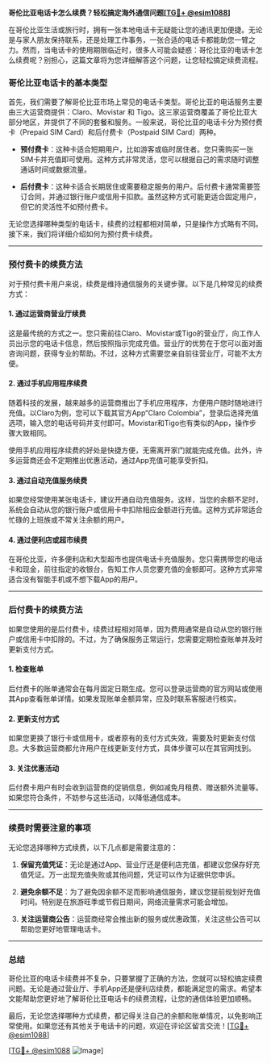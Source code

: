 **哥伦比亚电话卡怎么续费？轻松搞定海外通信问题[[TG💪+ @esim1088](https://t.me/s/esim1088)]**

在哥伦比亚生活或旅行时，拥有一张本地电话卡无疑能让您的通讯更加便捷。无论是与家人朋友保持联系，还是处理工作事务，一张合适的电话卡都能助您一臂之力。然而，当电话卡的使用期限临近时，很多人可能会疑惑：哥伦比亚的电话卡怎么续费呢？别担心，这篇文章将为您详细解答这个问题，让您轻松搞定续费流程。

### 哥伦比亚电话卡的基本类型

首先，我们需要了解哥伦比亚市场上常见的电话卡类型。哥伦比亚的电话服务主要由三大运营商提供：Claro、Movistar 和 Tigo。这三家运营商覆盖了哥伦比亚大部分地区，并提供了不同的套餐和服务。一般来说，哥伦比亚的电话卡分为预付费卡（Prepaid SIM Card）和后付费卡（Postpaid SIM Card）两种。

- **预付费卡**：这种卡适合短期用户，比如游客或临时居住者。您只需购买一张SIM卡并充值即可使用。这种方式非常灵活，您可以根据自己的需求随时调整通话时间或数据流量。
  
- **后付费卡**：这种卡适合长期居住或需要稳定服务的用户。后付费卡通常需要签订合同，并通过银行账户或信用卡扣款。虽然这种方式可能更适合固定用户，但它的灵活性不如预付费卡。

无论您选择哪种类型的电话卡，续费的过程都相对简单，只是操作方式略有不同。接下来，我们将详细介绍如何为预付费卡续费。

---

### 预付费卡的续费方法

对于预付费卡用户来说，续费是维持通信服务的关键步骤。以下是几种常见的续费方式：

#### 1. **通过运营商营业厅续费**

这是最传统的方式之一。您只需前往Claro、Movistar或Tigo的营业厅，向工作人员出示您的电话卡信息，然后按照指示完成充值。营业厅的优势在于您可以面对面咨询问题，获得专业的帮助。不过，这种方式需要您亲自前往营业厅，可能不太方便。

#### 2. **通过手机应用程序续费**

随着科技的发展，越来越多的运营商推出了手机应用程序，方便用户随时随地进行充值。以Claro为例，您可以下载其官方App“Claro Colombia”，登录后选择充值选项，输入您的电话号码并支付即可。Movistar和Tigo也有类似的App，操作步骤大致相同。

使用手机应用程序续费的好处是快捷方便，无需离开家门就能完成充值。此外，许多运营商还会不定期推出优惠活动，通过App充值可能享受折扣。

#### 3. **通过自动充值服务续费**

如果您经常使用某张电话卡，建议开通自动充值服务。这样，当您的余额不足时，系统会自动从您的银行账户或信用卡中扣除相应金额进行充值。这种方式非常适合忙碌的上班族或不常关注余额的用户。

#### 4. **通过便利店或超市续费**

在哥伦比亚，许多便利店和大型超市也提供电话卡充值服务。您只需携带您的电话卡和现金，前往指定的收银台，告知工作人员您要充值的金额即可。这种方式非常适合没有智能手机或不想下载App的用户。

---

### 后付费卡的续费方法

如果您使用的是后付费卡，续费过程相对简单，因为费用通常是自动从您的银行账户或信用卡中扣除的。不过，为了确保服务正常运行，您需要定期检查账单并及时更新支付方式。

#### 1. **检查账单**

后付费卡的账单通常会在每月固定日期生成。您可以登录运营商的官方网站或使用其App查看账单详情。如果发现账单金额异常，应及时联系客服进行核实。

#### 2. **更新支付方式**

如果您更换了银行卡或信用卡，或者原有的支付方式失效，需要及时更新支付信息。大多数运营商都允许用户在线更新支付方式，具体步骤可以在其官网找到。

#### 3. **关注优惠活动**

后付费卡用户有时会收到运营商的促销信息，例如减免月租费、赠送额外流量等。如果您符合条件，不妨参与这些活动，以降低通信成本。

---

### 续费时需要注意的事项

无论您选择哪种方式续费，以下几点都是需要注意的：

1. **保留充值凭证**：无论是通过App、营业厅还是便利店充值，都建议您保存好充值凭证。万一出现充值失败或其他问题，凭证可以作为证据供您申诉。

2. **避免余额不足**：为了避免因余额不足而影响通信服务，建议您提前规划好充值时间。特别是在旅游旺季或节假日期间，网络流量需求可能会增加。

3. **关注运营商公告**：运营商经常会推出新的服务或优惠政策，关注这些公告可以帮助您更好地管理电话卡。

---

### 总结

哥伦比亚的电话卡续费并不复杂，只要掌握了正确的方法，您就可以轻松搞定续费问题。无论是通过营业厅、手机App还是便利店续费，都能满足您的需求。希望本文能帮助您更好地了解哥伦比亚电话卡的续费流程，让您的通信体验更加顺畅。

最后，无论您选择哪种方式续费，都记得关注自己的余额和账单情况，以免影响正常使用。如果您还有其他关于电话卡的问题，欢迎在评论区留言交流！[[TG💪+ @esim1088](https://t.me/s/esim1088)] 

[[TG💪+ @esim1088](https://t.me/s/esim1088) ![Image](https://i.postimg.cc/4NQfJmqS/Snipaste-2025-05-13-00-14-12.png)]